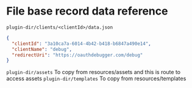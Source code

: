 # File base record data reference

`plugin-dir/clients/<clientId>/data.json`

```json
{
  "clientId": "3a10ca7a-6014-4b42-b418-b6847a490e14",
  "clientName": "debug",
  "redirectUri": "https://oauthdebugger.com/debug"
}
```

`plugin-dir/assets` To copy from resources/assets and this is route to access assets
`plugin-dir/templates` To copy from resources/templates